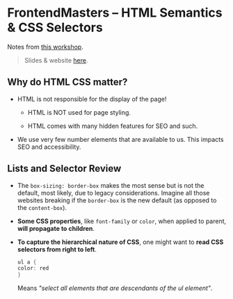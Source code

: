 # FrontendMasters – HTML Semantics & CSS Selectors

Notes from [this workshop](https://frontendmasters.com/workshops/semantics-selectors/).

> Slides & website [here](https://semantics-selectors.css.education/).

## Why do HTML CSS matter?

- HTML is not responsible for the display of the page!

  - HTML is NOT used for page styling.

  - HTML comes with many hidden features for SEO and such.

- We use very few number elements that are available to us. This impacts SEO and accessibility.

## Lists and Selector Review

- The `box-sizing: border-box` makes the most sense but is not the default, most likely, due to legacy considerations. Imagine all those websites breaking if the `border-box` is the new default (as opposed to the `content-box`).

- **Some CSS properties**, like `font-family` or `color`, when applied to parent, **will propagate to children**.

- **To capture the hierarchical nature of CSS**, one might want to **read CSS selectors from right to left**.

  ```cs
  ul a {
  color: red
  }
  ```

  Means _"select all elements that are descendants of the ul element"_.

<!-- Finished part 1 -->
